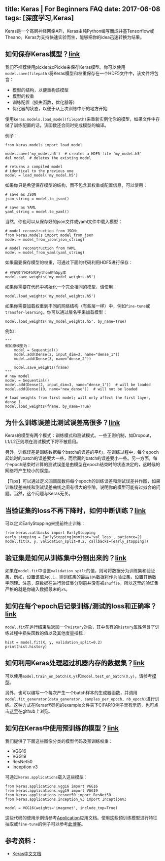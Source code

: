 title: Keras | For Beginners FAQ
date: 2017-06-08
tags: [深度学习,Keras]
---
Keras是一个高层神经网络API，Keras由纯Python编写而成并基Tensorflow或Theano。Keras为支持快速实验而生，能够把你的idea迅速转换为结果。

<!--more-->
## 如何保存Keras模型？[link](http://keras-cn.readthedocs.io/en/latest/for_beginners/FAQ/)
我们不推荐使用pickle或cPickle来保存Keras模型。你可以使用`model.save(filepath)`将Keras模型和权重保存在一个HDF5文件中，该文件将包含：

- 模型的结构，以便重构该模型
- 模型的权重
- 训练配置（损失函数，优化器等）
- 优化器的状态，以便于从上次训练中断的地方开始

使用`keras.models.load_model(filepath)`来重新实例化你的模型，如果文件中存储了训练配置的话，该函数还会同时完成模型的编译。

例子：
```
from keras.models import load_model

model.save('my_model.h5')  # creates a HDF5 file 'my_model.h5'
del model  # deletes the existing model

# returns a compiled model
# identical to the previous one
model = load_model('my_model.h5')
```

如果你只是希望保存模型的结构，而不包含其权重或配置信息，可以使用：
```
# save as JSON
json_string = model.to_json()

# save as YAML
yaml_string = model.to_yaml()
```

当然，你也可以从保存好的json文件或yaml文件中载入模型：
```
# model reconstruction from JSON:
from keras.models import model_from_json
model = model_from_json(json_string)

# model reconstruction from YAML
model = model_from_yaml(yaml_string)
```

如果需要保存模型的权重，可通过下面的代码利用HDF5进行保存：
```
# 已安装了HDF5和Python的h5py库
model.save_weights('my_model_weights.h5')
```

如果你需要在代码中初始化一个完全相同的模型，请使用：
```
model.load_weights('my_model_weights.h5')
```

如果你需要加载权重到不同的网络结构（有些层一样）中，例如`fine-tune`或`transfer-learning`，你可以通过层名字来加载模型：
```
model.load_weights('my_model_weights.h5', by_name=True)
```

例如：
```
"""
假如原模型为：
    model = Sequential()
    model.add(Dense(2, input_dim=3, name="dense_1"))
    model.add(Dense(3, name="dense_2"))
    ...
    model.save_weights(fname)
"""
# new model
model = Sequential()
model.add(Dense(2, input_dim=3, name="dense_1"))  # will be loaded
model.add(Dense(10, name="new_dense"))  # will not be loaded

# load weights from first model; will only affect the first layer, dense_1.
model.load_weights(fname, by_name=True)
```

## 为什么训练误差比测试误差高很多？[link](http://keras-cn.readthedocs.io/en/latest/for_beginners/FAQ/)
Keras的模型有两个模式：训练模式和测试模式。一些正则机制，如Dropout，L1/L2正则项在测试模式下将不被启用。

另外，训练误差是训练数据每个batch的误差的平均。在训练过程中，每个epoch起始时的batch的误差要大一些，而后面的batch的误差要小一些。另一方面，每个epoch结束时计算的测试误差是由模型在epoch结束时的状态决定的，这时候的网络将产生较小的误差。

【Tips】可以通过定义回调函数将每个epoch的训练误差和测试误差并作图，如果训练误差曲线和测试误差曲线之间有很大的空隙，说明你的模型可能有过拟合的问题。当然，这个问题与Keras无关。

## 当验证集的loss不再下降时，如何中断训练？[link](http://keras-cn.readthedocs.io/en/latest/for_beginners/FAQ/)
可以定义EarlyStopping来提前终止训练：
```
from keras.callbacks import EarlyStopping
early_stopping = EarlyStopping(monitor='val_loss', patience=2)
model.fit(X, y, validation_split=0.2, callbacks=[early_stopping])
```

## 验证集是如何从训练集中分割出来的？[link](http://keras-cn.readthedocs.io/en/latest/for_beginners/FAQ/)
如果在`model.fit`中设置`validation_spilt`的值，则可将数据分为训练集和验证集，例如，设置该值为`0.1`，则训练集的最后`10%`数据将作为验证集，设置其他数字同理。注意，原数据在进行验证集分割前并没有被`shuffle`，所以这里的验证集严格的就是你输入数据最末的`x%`。

## 如何在每个epoch后记录训练/测试的loss和正确率？[link](http://keras-cn.readthedocs.io/en/latest/for_beginners/FAQ/)
`model.fit`在运行结束后返回一个`History`对象，其中含有的`history`属性包含了训练过程中损失函数的值以及其他度量指标：
```
hist = model.fit(X, y, validation_split=0.2)
print(hist.history)
```

## 如何利用Keras处理超过机器内存的数据集？[link](http://keras-cn.readthedocs.io/en/latest/for_beginners/FAQ/)
可以使用`model.train_on_batch(X,y)`和`model.test_on_batch(X,y)`，请参考[模型](http://keras-cn.readthedocs.io/en/latest/models/sequential/)。

另外，也可以编写一个每次产生一个batch样本的生成器函数，并调用`model.fit_generator(data_generator, samples_per_epoch, nb_epoch)`进行训练。这种方式在Keras代码包的example文件夹下CIFAR10例子里有示范，也可点击[这里](https://github.com/fchollet/keras/blob/master/examples/cifar10_cnn.py)在github上浏览。

## 如何在Keras中使用预训练的模型？[link](http://keras-cn.readthedocs.io/en/latest/for_beginners/FAQ/)
我们提供了下面这些图像分类的模型代码及预训练权重：

- VGG16
- VGG19
- ResNet50
- Inception v3

可通过`keras.applications`载入这些模型：
```
from keras.applications.vgg16 import VGG16
from keras.applications.vgg19 import VGG19
from keras.applications.resnet50 import ResNet50
from keras.applications.inception_v3 import InceptionV3

model = VGG16(weights='imagenet', include_top=True)
```

这些代码的使用示例请参考[Application](http://keras-cn.readthedocs.io/en/latest/other/application/)应用文档。使用这些预训练模型进行特征抽取或`fine-tune`的例子可以参考[此博客](https://blog.keras.io/building-powerful-image-classification-models-using-very-little-data.html)。

## 参考资料：
- [Keras中文文档](http://keras-cn.readthedocs.io/en/latest/)
